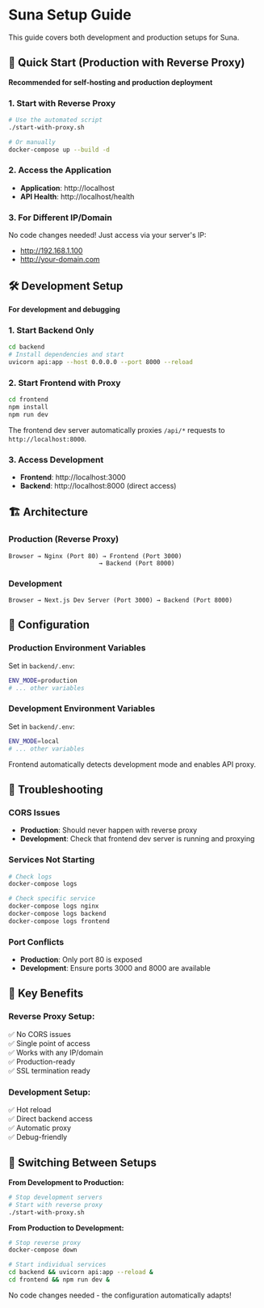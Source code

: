 # Suna Setup Guide

This guide covers both development and production setups for Suna.

## 🚀 Quick Start (Production with Reverse Proxy)

**Recommended for self-hosting and production deployment**

### 1. Start with Reverse Proxy
```bash
# Use the automated script
./start-with-proxy.sh

# Or manually
docker-compose up --build -d
```

### 2. Access the Application
- **Application**: http://localhost
- **API Health**: http://localhost/health

### 3. For Different IP/Domain
No code changes needed! Just access via your server's IP:
- http://192.168.1.100
- http://your-domain.com

## 🛠️ Development Setup

**For development and debugging**

### 1. Start Backend Only
```bash
cd backend
# Install dependencies and start
uvicorn api:app --host 0.0.0.0 --port 8000 --reload
```

### 2. Start Frontend with Proxy
```bash
cd frontend
npm install
npm run dev
```

The frontend dev server automatically proxies `/api/*` requests to `http://localhost:8000`.

### 3. Access Development
- **Frontend**: http://localhost:3000
- **Backend**: http://localhost:8000 (direct access)

## 🏗️ Architecture

### Production (Reverse Proxy)
```
Browser → Nginx (Port 80) → Frontend (Port 3000)
                         → Backend (Port 8000)
```

### Development
```
Browser → Next.js Dev Server (Port 3000) → Backend (Port 8000)
```

## 🔧 Configuration

### Production Environment Variables
Set in `backend/.env`:
```bash
ENV_MODE=production
# ... other variables
```

### Development Environment Variables
Set in `backend/.env`:
```bash
ENV_MODE=local
# ... other variables
```

Frontend automatically detects development mode and enables API proxy.

## 🚨 Troubleshooting

### CORS Issues
- **Production**: Should never happen with reverse proxy
- **Development**: Check that frontend dev server is running and proxying

### Services Not Starting
```bash
# Check logs
docker-compose logs

# Check specific service
docker-compose logs nginx
docker-compose logs backend
docker-compose logs frontend
```

### Port Conflicts
- **Production**: Only port 80 is exposed
- **Development**: Ensure ports 3000 and 8000 are available

## 📝 Key Benefits

### Reverse Proxy Setup:
✅ No CORS issues  
✅ Single point of access  
✅ Works with any IP/domain  
✅ Production-ready  
✅ SSL termination ready  

### Development Setup:
✅ Hot reload  
✅ Direct backend access  
✅ Automatic proxy  
✅ Debug-friendly  

## 🔄 Switching Between Setups

**From Development to Production:**
```bash
# Stop development servers
# Start with reverse proxy
./start-with-proxy.sh
```

**From Production to Development:**
```bash
# Stop reverse proxy
docker-compose down

# Start individual services
cd backend && uvicorn api:app --reload &
cd frontend && npm run dev &
```

No code changes needed - the configuration automatically adapts!
